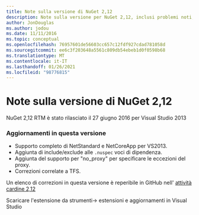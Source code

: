 ```yaml
---
title: Note sulla versione di NuGet 2,12
description: Note sulla versione per NuGet 2,12, inclusi problemi noti, correzioni di bug, funzionalità aggiunte e DCR.
author: JonDouglas
ms.author: jodou
ms.date: 11/11/2016
ms.topic: conceptual
ms.openlocfilehash: 76957601de56603cc657c12fdf927cdad781058d
ms.sourcegitcommit: ee6c3f203648a5561c809db54ebeb1d0f0598b68
ms.translationtype: MT
ms.contentlocale: it-IT
ms.lasthandoff: 01/26/2021
ms.locfileid: "98776815"
---
```

# <a name="nuget-212-release-notes"></a>Note sulla versione di NuGet 2,12

NuGet 2,12 RTM è stato rilasciato il 27 giugno 2016 per Visual Studio 2013

### <a name="updates-in-this-release"></a>Aggiornamenti in questa versione

* Supporto completo di NetStandard e NetCoreApp per VS2013.
* Aggiunta di include/exclude alle `.nuspec` voci di dipendenza.
* Aggiunta del supporto per "no_proxy" per specificare le eccezioni del proxy.
* Correzioni correlate a TFS.

Un elenco di correzioni in questa versione è reperibile in GitHub nell' [attività cardine 2,12](https://github.com/NuGet/Home/issues?q=milestone%3A2.12+is%3Aclosed)

Scaricare l'estensione da strumenti-> estensioni e aggiornamenti in Visual Studio
